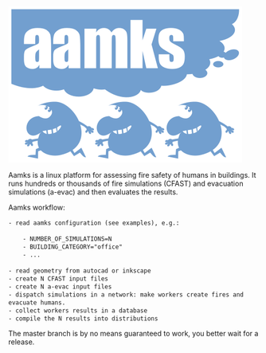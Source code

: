 ![alt text](logo.svg)


Aamks is a linux platform for assessing fire safety of humans in buildings. It
runs hundreds or thousands of fire simulations (CFAST) and evacuation
simulations (a-evac) and then evaluates the results. 

Aamks workflow:

	- read aamks configuration (see examples), e.g.:

		- NUMBER_OF_SIMULATIONS=N
		- BUILDING_CATEGORY="office"
		- ...

	- read geometry from autocad or inkscape
	- create N CFAST input files 
	- create N a-evac input files 
	- dispatch simulations in a network: make workers create fires and evacuate humans.
	- collect workers results in a database
	- compile the N results into distributions

The master branch is by no means guaranteed to work, you better wait for a
release. 
